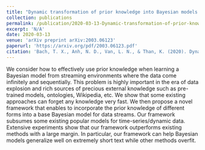 ```yaml
---
title: "Dynamic transformation of prior knowledge into Bayesian models for data streams"
collection: publications
permalink: /publication/2020-03-13-Dynamic-transformation-of-prior-knowledge-into-Bayesian-models-for-data-streams
excerpt: 'N/A'
date: 2020-03-13
venue: 'arXiv preprint arXiv:2003.06123'
paperurl: 'https://arxiv.org/pdf/2003.06123.pdf'
citation: 'Bach, T. X., Anh, N. D., Van, L. N., & Than, K. (2020). Dynamic transformation of prior knowledge into Bayesian models for data streams. arXiv preprint arXiv:2003.06123.'
---
```

We consider how to effectively use prior knowledge when learning a Bayesian model from streaming environments where the data come infinitely and sequentially. This problem is highly important in the era of data explosion and rich sources of precious external knowledge such as pre-trained models, ontologies, Wikipedia, etc. We show that some existing approaches can forget any knowledge very fast. We then propose a novel framework that enables to incorporate the prior knowledge of different forms into a base Bayesian model for data streams. Our framework subsumes some existing popular models for time-series/dynamic data. Extensive experiments show that our framework outperforms existing methods with a large margin. In particular, our framework can help Bayesian models generalize well on extremely short text while other methods overfit.
